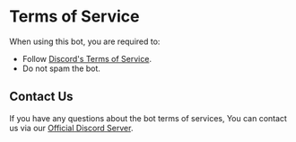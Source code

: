 # Terms of Service

When using this bot, you are required to:

- Follow [Discord's Terms of Service](https://discord.com/terms).
- Do not spam the bot.

## Contact Us

If you have any questions about the bot terms of services, You can contact us via our [Official Discord Server](https://discord.gg/S5GdNre8WP).